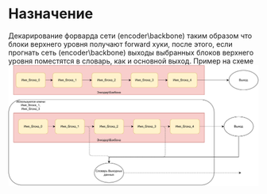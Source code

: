 # Назначение
Декарирование форварда сети (encoder\backbone) таким образом что блоки верхнего уровня получают forward хуки, после этого, если прогнать сеть (encoder\backbone) выходы выбранных блоков верхнего уровня поместятся в словарь, как и основной выход.
Пример на схеме
![Scheme](./catch_scheme.svg)

